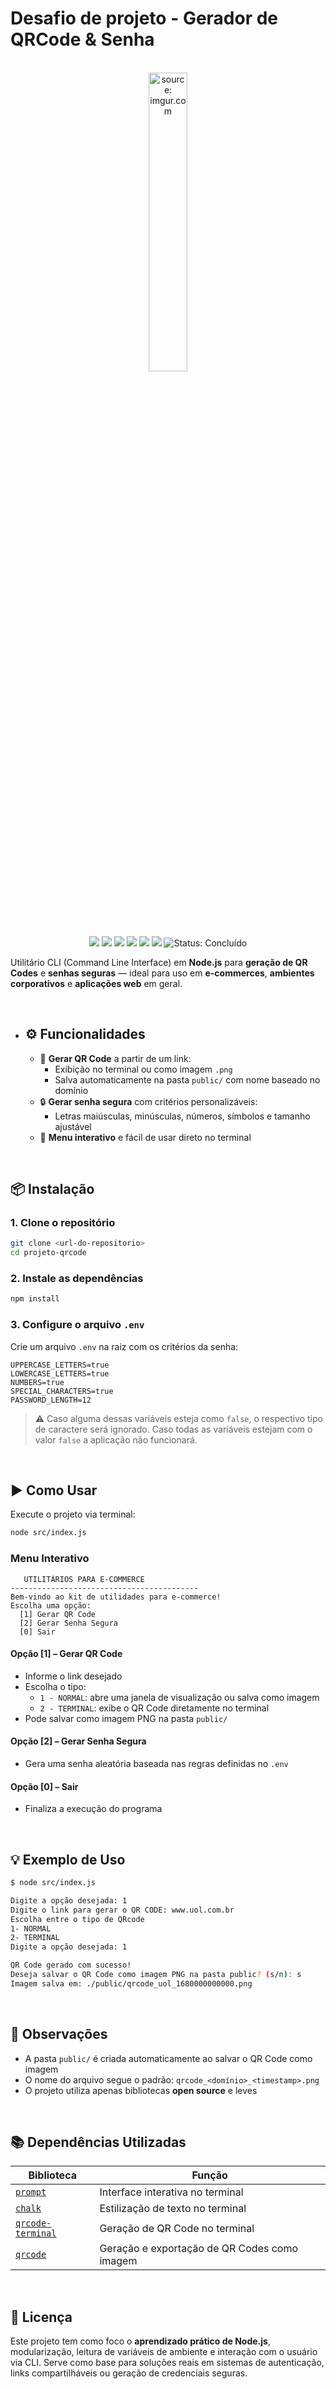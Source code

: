 <h1>Desafio de projeto - Gerador de QRCode & Senha</h1>

<br />

<div align="center">
	<img src="https://i.imgur.com/r9lrbPG.png" title="source: imgur.com" width="35%"/>
</div>

<br />

<div align="center">
  <img src="https://img.shields.io/github/languages/top/rafaelq80/projeto-mario-kart-race?style=flat-square" />
  <img src="https://img.shields.io/github/repo-size/rafaelq80/projeto-mario-kart-race?style=flat-square" />
  <img src="https://img.shields.io/github/languages/count/rafaelq80/projeto-mario-kart-race?style=flat-square" />
  <img src="https://img.shields.io/github/last-commit/rafaelq80/projeto-mario-kart-race?style=flat-square" />
  <img src="https://img.shields.io/github/issues/rafaelq80/projeto-mario-kart-race?style=flat-square" />
  <img src="https://img.shields.io/github/issues-pr/rafaelq80/projeto-mario-kart-race?style=flat-square" />
  <img src="https://img.shields.io/badge/status-conclu%C3%ADdo-brightgreen" alt="Status: Concluído">

</div>

Utilitário CLI (Command Line Interface) em **Node.js** para **geração de QR Codes** e **senhas seguras** — ideal para uso em **e-commerces**, **ambientes corporativos** e **aplicações web** em geral.

<br />

- ## ⚙️ Funcionalidades

  - 📎 **Gerar QR Code** a partir de um link:
    - Exibição no terminal ou como imagem `.png`
    - Salva automaticamente na pasta `public/` com nome baseado no domínio
  - 🔒 **Gerar senha segura** com critérios personalizáveis:
    - Letras maiúsculas, minúsculas, números, símbolos e tamanho ajustável
  - 🧭 **Menu interativo** e fácil de usar direto no terminal

<br />

## 📦 Instalação

### 1. Clone o repositório

```bash
git clone <url-do-repositorio>
cd projeto-qrcode
```

### 2. Instale as dependências

```bash
npm install
```

### 3. Configure o arquivo `.env`

Crie um arquivo `.env` na raiz com os critérios da senha:

```env
UPPERCASE_LETTERS=true
LOWERCASE_LETTERS=true
NUMBERS=true
SPECIAL_CHARACTERS=true
PASSWORD_LENGTH=12
```

> ⚠️ Caso alguma dessas variáveis esteja como `false`, o respectivo tipo de caractere será ignorado. Caso todas as variáveis estejam com o valor `false` a aplicação não funcionará.

<br />

## ▶️ Como Usar

Execute o projeto via terminal:

```bash
node src/index.js
```

### Menu Interativo

```
   UTILITÁRIOS PARA E-COMMERCE   
------------------------------------------
Bem-vindo ao kit de utilidades para e-commerce!
Escolha uma opção:
  [1] Gerar QR Code
  [2] Gerar Senha Segura
  [0] Sair
```

#### Opção [1] – Gerar QR Code

- Informe o link desejado
- Escolha o tipo:
  - `1 - NORMAL`: abre uma janela de visualização ou salva como imagem
  - `2 - TERMINAL`: exibe o QR Code diretamente no terminal
- Pode salvar como imagem PNG na pasta `public/`

#### Opção [2] – Gerar Senha Segura

- Gera uma senha aleatória baseada nas regras definidas no `.env`

#### Opção [0] – Sair

- Finaliza a execução do programa

<br />

## 💡 Exemplo de Uso

```bash
$ node src/index.js

Digite a opção desejada: 1
Digite o link para gerar o QR CODE: www.uol.com.br
Escolha entre o tipo de QRcode 
1- NORMAL 
2- TERMINAL
Digite a opção desejada: 1

QR Code gerado com sucesso!
Deseja salvar o QR Code como imagem PNG na pasta public? (s/n): s
Imagem salva em: ./public/qrcode_uol_1680000000000.png
```

<br />

## 📁 Observações

- A pasta `public/` é criada automaticamente ao salvar o QR Code como imagem
- O nome do arquivo segue o padrão: `qrcode_<domínio>_<timestamp>.png`
- O projeto utiliza apenas bibliotecas **open source** e leves

<br />

## 📚 Dependências Utilizadas

| Biblioteca                                                   | Função                                       |
| ------------------------------------------------------------ | -------------------------------------------- |
| [`prompt`](https://www.npmjs.com/package/prompt)             | Interface interativa no terminal             |
| [`chalk`](https://www.npmjs.com/package/chalk)               | Estilização de texto no terminal             |
| [`qrcode-terminal`](https://www.npmjs.com/package/qrcode-terminal) | Geração de QR Code no terminal               |
| [`qrcode`](https://www.npmjs.com/package/qrcode)             | Geração e exportação de QR Codes como imagem |

<br />

## 📄 Licença

Este projeto tem como foco o **aprendizado prático de Node.js**, modularização, leitura de variáveis de ambiente e interação com o usuário via CLI. Serve como base para soluções reais em sistemas de autenticação, links compartilháveis ou geração de credenciais seguras.
